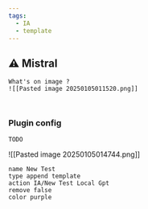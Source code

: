 ```yaml
---
tags:
  - IA
  - template
---
```


## ⚠️ Mistral 

```ad-success
What's on image ?  
![[Pasted image 20250105011520.png]]



```

### Plugin config

```
TODO
```
![[Pasted image 20250105014744.png]]

```button
name New Test
type append template
action IA/New Test Local Gpt
remove false
color purple
```











